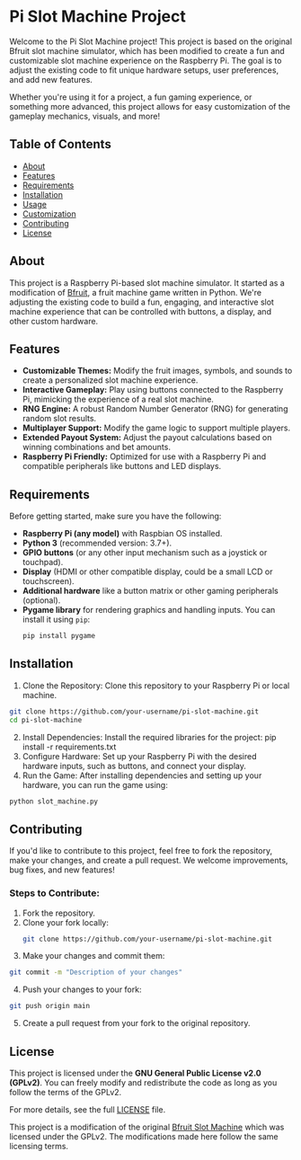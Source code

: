 # Pi Slot Machine Project

Welcome to the Pi Slot Machine project! This project is based on the original Bfruit slot machine simulator, which has been modified to create a fun and customizable slot machine experience on the Raspberry Pi. The goal is to adjust the existing code to fit unique hardware setups, user preferences, and add new features.

Whether you're using it for a project, a fun gaming experience, or something more advanced, this project allows for easy customization of the gameplay mechanics, visuals, and more!

## Table of Contents
- [About](#about)
- [Features](#features)
- [Requirements](#requirements)
- [Installation](#installation)
- [Usage](#usage)
- [Customization](#customization)
- [Contributing](#contributing)
- [License](#license)

## About
This project is a Raspberry Pi-based slot machine simulator. It started as a modification of [Bfruit](https://sourceforge.net/projects/bfruit/), a fruit machine game written in Python. We're adjusting the existing code to build a fun, engaging, and interactive slot machine experience that can be controlled with buttons, a display, and other custom hardware.

## Features
- **Customizable Themes:** Modify the fruit images, symbols, and sounds to create a personalized slot machine experience.
- **Interactive Gameplay:** Play using buttons connected to the Raspberry Pi, mimicking the experience of a real slot machine.
- **RNG Engine:** A robust Random Number Generator (RNG) for generating random slot results.
- **Multiplayer Support:** Modify the game logic to support multiple players.
- **Extended Payout System:** Adjust the payout calculations based on winning combinations and bet amounts.
- **Raspberry Pi Friendly:** Optimized for use with a Raspberry Pi and compatible peripherals like buttons and LED displays.

## Requirements
Before getting started, make sure you have the following:
- **Raspberry Pi (any model)** with Raspbian OS installed.
- **Python 3** (recommended version: 3.7+).
- **GPIO buttons** (or any other input mechanism such as a joystick or touchpad).
- **Display** (HDMI or other compatible display, could be a small LCD or touchscreen).
- **Additional hardware** like a button matrix or other gaming peripherals (optional).
- **Pygame library** for rendering graphics and handling inputs. You can install it using `pip`:
  ```bash
  pip install pygame
  ```
## Installation
1. Clone the Repository: Clone this repository to your Raspberry Pi or local machine.
  ```bash
  git clone https://github.com/your-username/pi-slot-machine.git
  cd pi-slot-machine
  ```
2. Install Dependencies: Install the required libraries for the project:
   pip install -r requirements.txt
3. Configure Hardware: Set up your Raspberry Pi with the desired hardware inputs, such as buttons, and connect your display.
4. Run the Game: After installing dependencies and setting up your hardware, you can run the game using:
  ```bash
  python slot_machine.py
  ```

## Contributing

If you'd like to contribute to this project, feel free to fork the repository, make your changes, and create a pull request. We welcome improvements, bug fixes, and new features!

### Steps to Contribute:
1. Fork the repository.
2. Clone your fork locally:
   ```bash
   git clone https://github.com/your-username/pi-slot-machine.git
3. Make your changes and commit them:
  ```bash
  git commit -m "Description of your changes"
  ```
4. Push your changes to your fork:
```bash
git push origin main
```
5. Create a pull request from your fork to the original repository.


## License

This project is licensed under the **GNU General Public License v2.0 (GPLv2)**. You can freely modify and redistribute the code as long as you follow the terms of the GPLv2.

For more details, see the full [LICENSE](LICENSE) file.

This project is a modification of the original [Bfruit Slot Machine](https://sourceforge.net/projects/bfruit/) which was licensed under the GPLv2. The modifications made here follow the same licensing terms.
